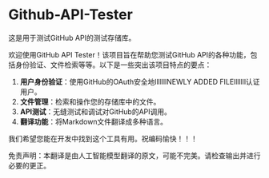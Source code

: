 # Github-API-Tester

这是用于测试GitHub API的测试存储库。

欢迎使用GitHub API Tester！该项目旨在帮助您测试GitHub API的各种功能，包括身份验证、文件检索等等。以下是一些突出该项目特点的要点：

1. **用户身份验证**：使用GitHub的OAuth安全地lllllllNEWLY ADDED FILElllllll认证用户。
2. **文件管理**：检索和操作您的存储库中的文件。
3. **API测试**：无缝测试和调试对GitHub的API调用。
4. **翻译功能**：将Markdown文件翻译成多种语言。

我们希望您能在开发中找到这个工具有用。祝编码愉快！！！


免责声明：本翻译是由人工智能模型翻译的原文，可能不完美。请检查输出并进行必要的更正。